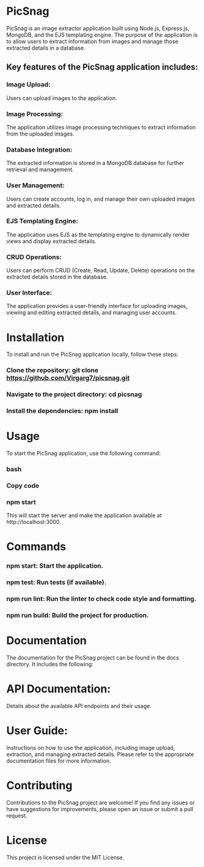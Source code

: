 # PicSnag
PicSnag is an image extractor application built using Node.js, Express.js, MongoDB, and the EJS templating engine. The purpose of the application is to allow users to extract information from images and manage those extracted details in a database.

## Key features of the PicSnag application includes:

### Image Upload: 
Users can upload images to the application.
### Image Processing: 
The application utilizes image processing techniques to extract information from the uploaded images.
### Database Integration: 
The extracted information is stored in a MongoDB database for further retrieval and management.
### User Management: 
Users can create accounts, log in, and manage their own uploaded images and extracted details.
### EJS Templating Engine: 
The application uses EJS as the templating engine to dynamically render views and display extracted details.
### CRUD Operations: 
Users can perform CRUD (Create, Read, Update, Delete) operations on the extracted details stored in the database.
### User Interface: 
The application provides a user-friendly interface for uploading images, viewing and editing extracted details, and managing user accounts.

# Installation
To install and run the PicSnag application locally, follow these steps:

### Clone the repository: git clone https://github.com/Virgarg7/picsnag.git
### Navigate to the project directory: cd picsnag
### Install the dependencies: npm install

# Usage
To start the PicSnag application, use the following command:

### bash
### Copy code
### npm start
This will start the server and make the application available at http://localhost:3000.

# Commands
### npm start: Start the application.
### npm test: Run tests (if available).
### npm run lint: Run the linter to check code style and formatting.
### npm run build: Build the project for production.

# Documentation
The documentation for the PicSnag project can be found in the docs directory. It includes the following:

# API Documentation: 
Details about the available API endpoints and their usage.
# User Guide: 
Instructions on how to use the application, including image upload, extraction, and managing extracted details.
Please refer to the appropriate documentation files for more information.

# Contributing
Contributions to the PicSnag project are welcome! If you find any issues or have suggestions for improvements, please open an issue or submit a pull request.

# License
This project is licensed under the MIT License.
